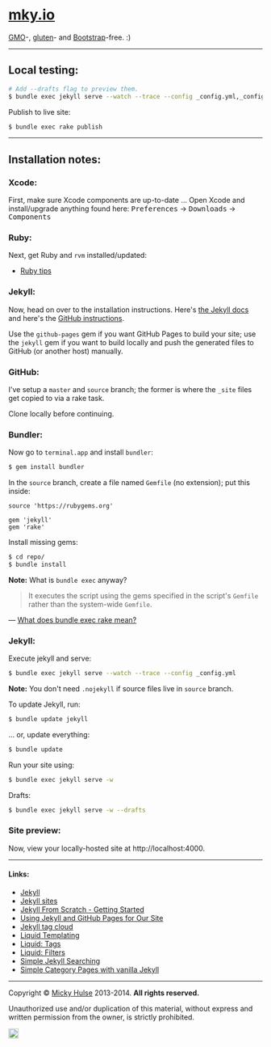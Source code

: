 # [mky.io](http://mky.io)

[GMO](http://en.wikipedia.org/wiki/Genetically_modified_organism)-, [gluten](http://en.wikipedia.org/wiki/Gluten)- and [Bootstrap](http://getbootstrap.com/)-free. :)

---

## Local testing:

```bash
# Add --drafts flag to preview them.
$ bundle exec jekyll serve --watch --trace --config _config.yml,_config_local.yml
```

Publish to live site:

```bash
$ bundle exec rake publish
```

---

## Installation notes:

### Xcode:

First, make sure Xcode components are up-to-date ... Open Xcode and install/upgrade anything found here: <kbd>Preferences</kbd> → <kbd>Downloads</kbd> → <kbd>Components</kbd>

### Ruby:

Next, get Ruby and `rvm` installed/updated:

* [Ruby tips](https://github.com/registerguard/registerguard.github.com/wiki/Ruby-tips)

### Jekyll:

Now, head on over to the installation instructions. Here's [the Jekyll docs](http://jekyllrb.com/docs/installation/) and here's the [GitHub instructions](https://help.github.com/articles/using-jekyll-with-pages#installing-jekyll).

Use the `github-pages` gem if you want GitHub Pages to build your site; use the `jekyll` gem if you want to build locally and push the generated files to GitHub (or another host) manually.

### GitHub:

I've setup a `master` and `source` branch; the former is where the `_site` files get copied to via a rake task.

Clone locally before continuing.

### Bundler:

Now go to `terminal.app` and install `bundler`:

```bash
$ gem install bundler
```

In the `source` branch, create a file named `Gemfile` (no extension); put this inside:

```
source 'https://rubygems.org'

gem 'jekyll'
gem 'rake'
```

Install missing gems:

```bash
$ cd repo/
$ bundle install
```

**Note:** What is `bundle exec` anyway?

> It executes the script using the gems specified in the script's `Gemfile` rather than the system-wide `Gemfile`.

&mdash; [What does bundle exec rake mean?](http://stackoverflow.com/a/16218854/922323)

### Jekyll:

Execute jekyll and serve:

```bash
$ bundle exec jekyll serve --watch --trace --config _config.yml
```

**Note:** You don't need `.nojekyll` if source files live in `source` branch.

To update Jekyll, run:

```bash
$ bundle update jekyll
```

... or, update everything:

```bash
$ bundle update
```

Run your site using:

```bash
$ bundle exec jekyll serve -w
```

Drafts:

```bash
$ bundle exec jekyll serve -w --drafts
```

### Site preview:

Now, view your locally-hosted site at http://localhost:4000.

---

#### Links:

* [Jekyll](http://jekyllrb.com/)
* [Jekyll sites](https://github.com/jekyll/jekyll/wiki/Sites)
* [Jekyll From Scratch - Getting Started](http://pixelcog.com/blog/2013/jekyll-from-scratch-introduction/)
* [Using Jekyll and GitHub Pages for Our Site](http://developmentseed.org/blog/2011/09/09/jekyll-github-pages/)
* [Jekyll tag cloud](http://vvv.tobiassjosten.net/jekyll/jekyll-tag-cloud/)
* [Liquid Templating](http://docs.shopify.com/themes/liquid-basics)
* [Liquid: Tags](http://docs.shopify.com/themes/liquid-basics/logic)
* [Liquid: Filters](http://docs.shopify.com/themes/liquid-basics/output)
* [Simple Jekyll Searching](https://alexpearce.me/2012/04/simple-jekyll-searching/)
* [Simple Category Pages with vanilla Jekyll](http://primalivet.com/2013/11/simple-category-pages-with-vanilla-jekyll/)

---

Copyright &copy; [Micky Hulse](http://mky.io) 2013-2014. **All rights reserved.**

Unauthorized use and/or duplication of this material, without express and written permission from the owner, is strictly prohibited.

<img width="20" height="20" align="absmiddle" src="https://github.global.ssl.fastly.net/images/icons/emoji/octocat.png" alt=":octocat:" title=":octocat:" class="emoji">
